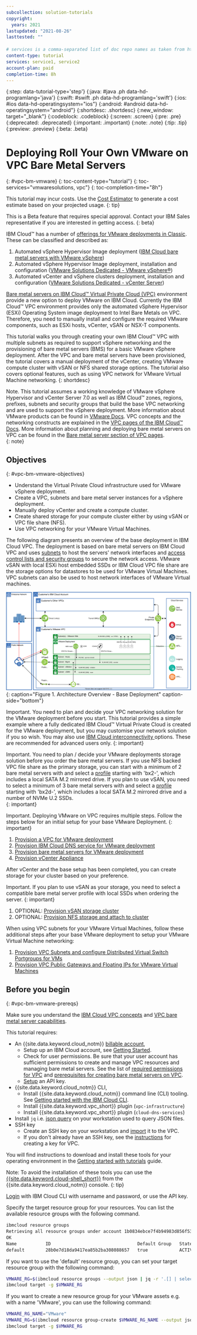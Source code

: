 ```yaml
---
subcollection: solution-tutorials
copyright:
  years: 2021
lastupdated: "2021-08-26"
lasttested: ""

# services is a comma-separated list of doc repo names as taken from https://github.ibm.com/cloud-docs/
content-type: tutorial
services: service1, service2
account-plan: paid
completion-time: 8h
---
```


{:step: data-tutorial-type='step'}
{:java: #java .ph data-hd-programlang='java'}
{:swift: #swift .ph data-hd-programlang='swift'}
{:ios: #ios data-hd-operatingsystem="ios"}
{:android: #android data-hd-operatingsystem="android"}
{:shortdesc: .shortdesc}
{:new_window: target="_blank"}
{:codeblock: .codeblock}
{:screen: .screen}
{:pre: .pre}
{:deprecated: .deprecated}
{:important: .important}
{:note: .note}
{:tip: .tip}
{:preview: .preview}
{:beta: .beta}

# Deploying Roll Your Own VMware on VPC Bare Metal Servers
{: #vpc-bm-vmware}
{: toc-content-type="tutorial"}
{: toc-services="vmwaresolutions, vpc"}
{: toc-completion-time="8h"}

<!--##istutorial#-->
This tutorial may incur costs. Use the [Cost Estimator](https://{DomainName}/estimator/review) to generate a cost estimate based on your projected usage.
{: tip}
<!--#/istutorial#-->

This is a Beta feature that requires special approval. Contact your IBM Sales representative if you are interested in getting access.
{: beta}

IBM Cloud™ has a number of [offerings for VMware deployments in Classic](https://{DomainName}/docs/vmwaresolutions?topic=vmwaresolutions-getting-started#getting-started-depl-offerings). These can be classified and described as:

1. Automated vSphere Hypervisor Image deployment ([IBM Cloud bare metal servers with VMware vSphere](https://{DomainName}/docs/vmware?topic=vmware-vmware-getting-started))
2. Automated vSphere Hypervisor Image deployment, installation and configuration ([VMware Solutions Dedicated - VMware vSphere®](https://{DomainName}/docs/vmwaresolutions?topic=vmwaresolutions-vs_vsphereclusteroverview))
3. Automated vCenter and vSphere clusters deployment, installation and configuration ([VMware Solutions Dedicated - vCenter Server](https://{DomainName}/docs/vmwaresolutions?topic=vmwaresolutions-vc_vcenterserveroverview))

[Bare metal servers on IBM Cloud™ Virtual Private Cloud (VPC)](https://{DomainName}/docs/vpc?topic=vpc-about-bare-metal-servers) environment provide a new option to deploy VMware on IBM Cloud. Currently the IBM Cloud™ VPC environment provides only the automated vSphere Hypervisor (ESXi) Operating System image deployment to Intel Bare Metals on VPC. Therefore, you need to manually install and configure the required VMware components, such as ESXi hosts, vCenter, vSAN or NSX-T components.

This tutorial walks you through creating your own IBM Cloud™ VPC with multiple subnets as required to support vSphere networking and the provisioning of bare metal servers (BMS) for a basic VMware vSphere deployment. After the VPC and bare metal servers have been provisioned, the tutorial covers a manual deployment of the vCenter, creating VMware compute cluster with vSAN or NFS shared storage options. The tutorial also covers optional features, such as using VPC network for VMware Virtual Machine networking.
{: shortdesc}

Note. This tutorial assumes a working knowledge of VMware vSphere Hypervisor and vCenter Server 7.0 as well as IBM Cloud™ zones, regions, prefixes, subnets and security groups that build the base VPC networking and are used to support the vSphere deployment. More information about VMware products can be found in [VMware Docs](https://docs.vmware.com). VPC concepts and the networking constructs are explained in the [VPC pages of the IBM Cloud™ Docs](https://{DomainName}/docs/vpc?topic=vpc-getting-started). More information about planning and deploying bare metal servers on VPC can be found in the [Bare metal server section of VPC pages](https://{DomainName}/docs/vpc?topic=vpc-planning-for-bare-metal-servers).  
{: note}

## Objectives
{: #vpc-bm-vmware-objectives}

* Understand the Virtual Private Cloud infrastructure used for VMware vSphere deployment.
* Create a VPC, subnets and bare metal server instances for a vSphere deployment.
* Manually deploy vCenter and create a compute cluster.
* Create shared storage for your compute cluster either by using vSAN or VPC file share (NFS).
* Use VPC networking for your VMware Virtual Machines.

The following diagram presents an overview of the base deployment in IBM Cloud VPC. The deployment is based on bare metal servers on IBM Cloud VPC and uses [subnets](https://{DomainName}/docs/vpc?topic=vpc-about-networking-for-vpc) to host the servers' network interfaces and [access control lists and security groups](https://{DomainName}/docs/vpc?topic=vpc-security-in-your-vpc) to secure the network access. VMware vSAN with local ESXi host embedded SSDs or IBM Cloud VPC file share are the storage options for datastores to be used for VMware Virtual Machines. VPC subnets can also be used to host network interfaces of VMware Virtual machines. 

![Architecture Overview - Base Deployment](images/solution63-ryo-vmware-on-vpc-hidden/Self-Managed-Simple-20210813v1-Non-NSX-based.svg "Architecture Overview - Base Deployment"){: caption="Figure 1. Architecture Overview - Base Deployment" caption-side="bottom"}

Important. You need to plan and decide your VPC networking solution for the VMware deployment before you start. This tutorial provides a simple example where a fully dedicated IBM Cloud™ Virtual Private Cloud is created for the VMware deployment, but you may customise your network solution if you so wish. You may also use [IBM Cloud interconnectivity ](https://{DomainName}/docs/vpc?topic=vpc-interconnectivity) options. These are recommended for advanced users only.
{: important}

Important. You need to plan / decide your VMware deployments storage solution before you order the bare metal servers. If you use NFS backed VPC file share as the primary storage, you can start with a minimum of 2 bare metal servers with and select a [profile](https://{DomainName}/docs/vpc?topic=vpc-bare-metal-servers-profile) starting with 'bx2-', which includes a local SATA M.2 mirrored drive. If you plan to use vSAN, you need to select a minimum of 3 bare metal servers with and select a [profile](https://{DomainName}/docs/vpc?topic=vpc-bare-metal-servers-profile) starting with 'bx2d-', which includes a local SATA M.2 mirrored drive and a number of NVMe U.2 SSDs.  
{: important}

Important. Deploying VMware on VPC requires multiple steps. Follow the steps below for an initial setup for your base VMware Deployment.
{: important}

1. [Provision a VPC for VMware deployment](https://{DomainName}/docs/solution-tutorials?topic=solution-tutorials-vpc-bm-vmware-vpc#vpc-bm-vmware-vpc)
2. [Provision IBM Cloud DNS service for VMware deployment](https://{DomainName}/docs/solution-tutorials?topic=solution-tutorials-vpc-bm-vmware-dns#vpc-bm-vmware-dns)
3. [Provision bare metal servers for VMware deployment](https://{DomainName}/docs/solution-tutorials?topic=solution-tutorials-vpc-bm-vmware-bms#vpc-bm-vmware-bms)
4. [Provision vCenter Appliance](https://{DomainName}/docs/solution-tutorials?topic=solution-tutorials-vpc-bm-vmware-vcenter#vpc-bm-vmware-vcenter)

After vCenter and the base setup has been completed, you can create storage for your cluster based on your preference.

Important. If you plan to use vSAN as your storage, you need to select a compatible bare metal server profile with local SSDs when ordering the server.
{: important}

1. OPTIONAL: [Provision vSAN storage cluster](https://{DomainName}/docs/solution-tutorials?topic=solution-tutorials-vpc-bm-vmware-vsan#vpc-bm-vmware-vsan)
2. OPTIONAL: [Provision NFS storage and attach to cluster](https://{DomainName}/docs/solution-tutorials?topic=solution-tutorials-vpc-bm-vmware-nfs#vpc-bm-vmware-nfs)

When using VPC subnets for your VMware Virtual Machines, follow these additional steps after your base VMware deployment to setup your VMware Virtual Machine networking:

1. [Provision VPC Subnets and configure Distributed Virtual Switch Portgroups for VMs](https://{DomainName}/docs/solution-tutorials?topic=solution-tutorials-vpc-bm-vmware-newvm#vpc-bm-vmware-newvm)
2. [Provision VPC Public Gateways and Floating IPs for VMware Virtual Machines](https://{DomainName}/docs/solution-tutorials?topic=solution-tutorials-vpc-bm-vmware-pgwip#vpc-bm-vmware-pgwip)

## Before you begin
{: #vpc-bm-vmware-prereqs}

Make sure you understand the [IBM Cloud VPC concepts](https://{DomainName}/vpc-ext/overview) and [VPC bare metal server capabilities](https://{DomainName}/docs/vpc?topic=vpc-planning-for-bare-metal-servers).

This tutorial requires:
* An {{site.data.keyword.cloud_notm}} [billable account](https://{DomainName}/docs/account?topic=account-accounts),
   * Setup up an IBM Cloud account, see [Getting Started](https://{DomainName}/docs/account?topic=account-account-getting-started).
   * Check for user permissions. Be sure that your user account has sufficient permissions to create and manage VPC resources and managing bare metal servers. See the list of [required permissions  for VPC](https://{DomainName}/docs/vpc?topic=vpc-managing-user-permissions-for-vpc-resources) and [prerequisites for creating bare metal servers on VPC](https://{DomainName}/docs/vpc?topic=vpc-creating-bare-metal-servers#prereq).
   * [Setup](https://{DomainName}/docs/account?topic=account-userapikey&interface=ui)  an API key.
* {{site.data.keyword.cloud_notm}} CLI,
   * Install {{site.data.keyword.cloud_notm}} command line (CLI) tooling. See [Getting started with the IBM Cloud CLI](https://{DomainName}/docs/cli).
   * Install {{site.data.keyword.vpc_short}} plugin (`vpc-infrastructure`)
   * Install {{site.data.keyword.vpc_short}} plugin (`cloud-dns-services`)
* Install `jq` i.e. [json query](https://stedolan.github.io/jq/) on your workstation used to query JSON files.
* SSH key
   * Create an SSH key on your workstation and [import](https://{DomainName}/docs/vpc?topic=vpc-ssh-keys) it to the VPC. 
   * If you don't already have an SSH key, see the [instructions](https://{DomainName}/docs/vpc?topic=vpc-ssh-keys#locating-ssh-keys) for creating a key for VPC.

<!--##istutorial#-->
You will find instructions to download and install these tools for your operating environment in the [Getting started with tutorials](https://{DomainName}/docs/solution-tutorials?topic=solution-tutorials-tutorials) guide.

Note: To avoid the installation of these tools you can use the [{{site.data.keyword.cloud-shell_short}}](https://{DomainName}/shell) from the {{site.data.keyword.cloud_notm}} console.
{: tip}
<!--#/istutorial#-->


[Login](https://{DomainName}/docs/cli?topic=cli-getting-started) with IBM Cloud CLI with username and password, or use the API key.

Specify the target resource group for your resources. You can list the available resource groups with the following command.

```bash
ibmcloud resource groups
Retrieving all resource groups under account 1b0834ebce7f4b94983d856f532ebfe2 as xxx@yyy.com...
OK
Name           ID                                 Default Group   State   
default        28b0e7d18da9417ea85b2ba308088657   true            ACTIVE 
```

If you want to use the 'default' resource group, you can set your target resource group with the following command: 

```bash
VMWARE_RG=$(ibmcloud resource groups --output json | jq -r '.[] | select(.name == "default")'.id)
ibmcloud target -g $VMWARE_RG
```

If you want to create a new resource group for your VMware assets e.g. with a name 'VMware', you can use the following command:

```bash
VMWARE_RG_NAME="VMware"
VMWARE_RG=$(ibmcloud resource group-create $VMWARE_RG_NAME --output json | jq -r .id)
ibmcloud target -g $VMWARE_RG
```

